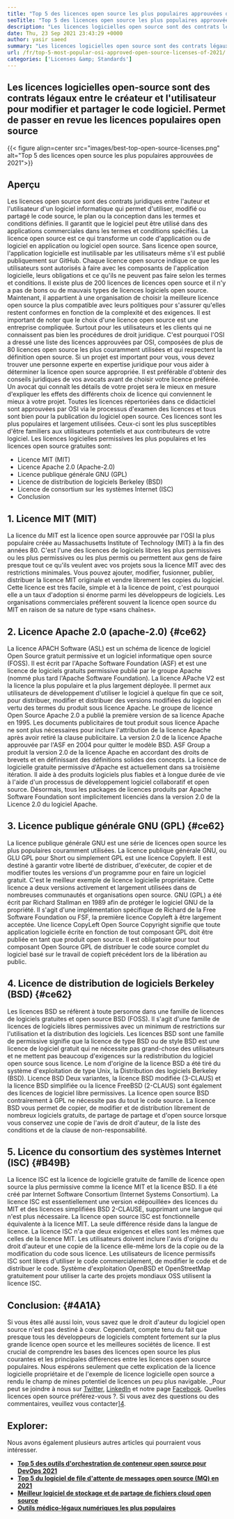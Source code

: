 ```yaml
---
title: "Top 5 des licences open source les plus populaires approuvées de 2021" 
seoTitle: "Top 5 des licences open source les plus populaires approuvées de 2021" 
description: "Les licences logicielles open source sont des contrats légaux entre le créateur et l'utilisateur pour modifier et partager le code logiciel. Prendons des licences populaires open source" 
date: Thu, 23 Sep 2021 23:43:29 +0000
author: yasir saeed
summary: "Les licences logicielles open source sont des contrats légaux entre le créateur et l'utilisateur pour modifier et partager le code logiciel. Permet de passer en revue les licences populaires open source" 
url: /fr/top-5-most-popular-osi-approved-open-source-licenses-of-2021/
categories: ['Licenses &amp; Standards']
---
```


## Les licences logicielles open-source sont des contrats légaux entre le créateur et l'utilisateur pour modifier et partager le code logiciel. Permet de passer en revue les licences populaires open source

{{< figure align=center src="images/best-top-open-source-licenses.png" alt="Top 5 des licences open source les plus populaires approuvées de 2021">}}


## **Aperçu**
Les licences open source sont des contrats juridiques entre l'auteur et l'utilisateur d'un logiciel informatique qui permet d'utiliser, modifié ou partagé le code source, le plan ou la conception dans les termes et conditions définies. Il garantit que le logiciel peut être utilisé dans des applications commerciales dans les termes et conditions spécifiés. La licence open source est ce qui transforme un code d'application ou de logiciel en application ou logiciel open source. Sans licence open source, l'application logicielle est inutilisable par les utilisateurs même s'il est publié publiquement sur GitHub. Chaque licence open source indique ce que les utilisateurs sont autorisés à faire avec les composants de l'application logicielle, leurs obligations et ce qu'ils ne peuvent pas faire selon les termes et conditions.
Il existe plus de 200 licences de licences open source et il n'y a pas de bons ou de mauvais types de licences logiciels open source. Maintenant, il appartient à une organisation de choisir la meilleure licence open source la plus compatible avec leurs politiques pour s'assurer qu'elles restent conformes en fonction de la complexité et des exigences. Il est important de noter que le choix d'une licence open source est une entreprise compliquée. Surtout pour les utilisateurs et les clients qui ne connaissent pas bien les procédures de droit juridique. C'est pourquoi l'OSI a dressé une liste des licences approuvées par OSI, composées de plus de 80 licences open source les plus couramment utilisées et qui respectent la définition open source.
Si un projet est important pour vous, vous devez trouver une personne experte en expertise juridique pour vous aider à déterminer la licence open source appropriée. Il est préférable d'obtenir des conseils juridiques de vos avocats avant de choisir votre licence préférée. Un avocat qui connaît les détails de votre projet sera le mieux en mesure d'expliquer les effets des différents choix de licence qui conviennent le mieux à votre projet. Toutes les licences répertoriées dans ce didacticiel sont approuvées par OSI via le processus d'examen des licences et tous sont bien pour la publication du logiciel open source. Ces licences sont les plus populaires et largement utilisées. Ceux-ci sont les plus susceptibles d'être familiers aux utilisateurs potentiels et aux contributeurs de votre logiciel. Les licences logicielles permissives les plus populaires et les licences open source gratuites sont:
  * Licence MIT (MIT)
  * Licence Apache 2.0 (Apache-2.0)
  * Licence publique générale GNU (GPL)
  * Licence de distribution de logiciels Berkeley (BSD)
  * Licence de consortium sur les systèmes Internet (ISC)
  * Conclusion

## 1. Licence MIT (MIT)
La licence du MIT est la licence open source approuvée par l'OSI la plus populaire créée au Massachusetts Institute of Technology (MIT) à la fin des années 80. C'est l'une des licences de logiciels libres les plus permissives ou les plus permissives ou les plus permis ou permettent aux gens de faire presque tout ce qu'ils veulent avec vos projets sous la licence MIT avec des restrictions minimales.
Vous pouvez ajouter, modifier, fusionner, publier, distribuer la licence MIT originale et vendre librement les copies du logiciel. Cette licence est très facile, simple et à la licence de point, c'est pourquoi elle a un taux d'adoption si énorme parmi les développeurs de logiciels. Les organisations commerciales préfèrent souvent la licence open source du MIT en raison de sa nature de type «sans chaînes».

## 2. Licence Apache 2.0 (apache-2.0)   {#ce62}
La licence APACH Software (ASL) est un schéma de licence de logiciel Open Source gratuit permissive et un logiciel informatique open source (FOSS). Il est écrit par l'Apache Software Foundation (ASF) et est une licence de logiciels gratuits permissive publié par le groupe Apache (nommé plus tard l'Apache Software Foundation). La licence APache V2 est la licence la plus populaire et la plus largement déployée. Il permet aux utilisateurs de développement d'utiliser le logiciel à quelque fin que ce soit, pour distribuer, modifier et distribuer des versions modifiées du logiciel en vertu des termes du produit sous licence Apache. Le groupe de licence Open Source Apache 2.0 a publié la première version de sa licence Apache en 1995.
Les documents publicitaires de tout produit sous licence Apache ne sont plus nécessaires pour inclure l'attribution de la licence Apache après avoir retiré la clause publicitaire. La version 2.0 de la licence Apache approuvée par l'ASF en 2004 pour quitter le modèle BSD. ASF Group a produit la version 2.0 de la licence Apache en accordant des droits de brevets et en définissant des définitions solides des concepts. La licence de logicielle gratuite permissive d'Apache est actuellement dans sa troisième itération. Il aide à des produits logiciels plus fiables et à longue durée de vie à l'aide d'un processus de développement logiciel collaboratif et open source. Désormais, tous les packages de licences produits par Apache Software Foundation sont implicitement licenciés dans la version 2.0 de la Licence 2.0 du logiciel Apache.

## 3. Licence publique générale GNU (GPL)   {#ce62}
La licence publique générale GNU est une série de licences open source les plus populaires couramment utilisées. La licence publique générale GNU, ou GLU GPL pour Short ou simplement GPL est une licence Copyleft. Il est destiné à garantir votre liberté de distribuer, d'exécuter, de copier et de modifier toutes les versions d'un programme pour en faire un logiciel gratuit. C'est le meilleur exemple de licence logicielle propriétaire. Cette licence a deux versions activement et largement utilisées dans de nombreuses communautés et organisations open source.
GNU (GPL) a été écrit par Richard Stallman en 1989 afin de protéger le logiciel GNU de la propriété. Il s'agit d'une implémentation spécifique de Richard de la Free Software Foundation ou FSF, la première licence Copyleft à être largement acceptée. Une licence CopyLeft Open Source Copyright signifie que toute application logicielle écrite en fonction de tout composant GPL doit être publiée en tant que produit open source. Il est obligatoire pour tout composant Open Source GPL de distribuer le code source complet du logiciel basé sur le travail de copieft précédent lors de la libération au public.

## 4. Licence de distribution de logiciels Berkeley (BSD)   {#ce62}
Les licences BSD se réfèrent à toute personne dans une famille de licences de logiciels gratuites et open source BSD (FOSS). Il s'agit d'une famille de licences de logiciels libres permissives avec un minimum de restrictions sur l'utilisation et la distribution des logiciels. Les licences BSD sont une famille de permissive signifie que la licence de type BSD ou de style BSD est une licence de logiciel gratuit qui ne nécessite pas grand-chose des utilisateurs et ne mettent pas beaucoup d'exigences sur la redistribution du logiciel open source sous licence.
Le nom d'origine de la licence BSD a été tiré du système d'exploitation de type Unix, la Distribution des logiciels Berkeley (BSD). Licence BSD Deux variantes, la licence BSD modifiée (3-CLAUS) et la licence BSD simplifiée ou la licence FreeBSD (2-CLAUS) sont également des licences de logiciel libre permissives. La licence open source BSD contrairement à GPL ne nécessite pas du tout le code source. La licence BSD vous permet de copier, de modifier et de distribution librement de nombreux logiciels gratuits, de partage de partage et d'open source lorsque vous conservez une copie de l'avis de droit d'auteur, de la liste des conditions et de la clause de non-responsabilité.

## 5. Licence du consortium des systèmes Internet (ISC)   {#B49B}
La licence ISC est la licence de logicielle gratuite de famille de licence open source la plus permissive comme la licence MIT et la licence BSD. Il a été créé par Internet Software Consortium (Internet Systems Consortium). La licence ISC est essentiellement une version «dépouillée» des licences du MIT et des licences simplifiées BSD 2-CLAUSE, supprimant une langue qui n'est plus nécessaire.
La licence open source ISC est fonctionnelle équivalente à la licence MIT. La seule différence réside dans la langue de licence. La licence ISC n'a que deux exigences et elles sont les mêmes que celles de la licence MIT. Les utilisateurs doivent inclure l'avis d'origine du droit d'auteur et une copie de la licence elle-même lors de la copie ou de la modification du code sous licence. Les utilisateurs de licence permissifs ISC sont libres d'utiliser le code commercialement, de modifier le code et de distribuer le code. Système d'exploitation OpenBSD et OpenStreetMap gratuitement pour utiliser la carte des projets mondiaux OSS utilisent la licence ISC.

## Conclusion:   {#4A1A}
Si vous êtes allé aussi loin, vous savez que le droit d'auteur du logiciel open source n'est pas destiné à cœur. Cependant, compte tenu du fait que presque tous les développeurs de logiciels comptent fortement sur la plus grande licence open source et les meilleures sociétés de licence. Il est crucial de comprendre les bases des licences open source les plus courantes et les principales différences entre les licences open source populaires. Nous espérons seulement que cette explication de la licence logicielle propriétaire et de l'exemple de licence logicielle open source a rendu le champ de mines potentiel de licences un peu plus navigable.
_Pour peut se joindre à nous sur [Twitter][1], [LinkedIn][2] et notre page [Facebook][3]. Quelles licences open source préférez-vous ?. Si vous avez des questions ou des commentaires, veuillez vous contacter][4].

## Explorer:
Nous avons également plusieurs autres articles qui pourraient vous intéresser.
  * **[Top 5 des outils d'orchestration de conteneur open source pour DevOps 2021][5]** 
  * **[Top 5 du logiciel de file d'attente de messages open source (MQ) en 2021][6]** 
  * **[Meilleur logiciel de stockage et de partage de fichiers cloud open source][7]** 
  * **[Outils médico-légaux numériques les plus populaires][8]** 

  
[1]: https://twitter.com/containerize_co
[2]: https://www.linkedin.com/company/containerize/
[3]: http://facebook.com/containerize
[4]: mailto:yasir.saeed@aspose.com
[5]: https://blog.containerize.com/devops/top-5-open-source-container-orchestration-tools-for-devops-in-2021/
[6]: https://blog.containerize.com/message-queue-software/top-5-open-source-message-queue-software-in-2021/
[7]: https://products.containerize.com/backup-and-sync/
[8]: https://blog.containerize.com/digital-forensic-tools/top-5-open-source-digital-forensic-tools-in-2021/
